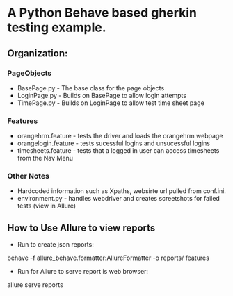 # A Python Behave based gherkin testing example.

## Organization:

### PageObjects

* BasePage.py - The base class for the page objects
* LoginPage.py - Builds on BasePage to allow login attempts
* TimePage.py - Builds on LoginPage to allow test time sheet page

### Features

* orangehrm.feature - tests the driver and loads the orangehrm webpage
* orangelogin.feature - tests sucessful logins and unsucessful logins
* timesheets.feature - tests that a logged in user can access timesheets from the Nav Menu

### Other Notes

* Hardcoded information such as Xpaths, websirte url pulled from conf.ini.
* environment.py - handles webdriver and creates screetshots for failed tests (view in Allure) 


## How to Use Allure to view reports

* Run to create json reports:

behave -f allure_behave.formatter:AllureFormatter -o reports/ features

* Run for Allure to serve report is web browser:

allure serve reports
